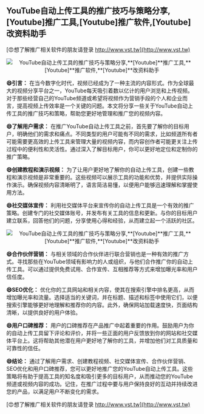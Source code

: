 ## **YouTube自动上传工具的推广技巧与策略分享,**[Youtube]**推广工具,**[Youtube]**推广软件,**[Youtube]**改资料助手**

[😍想了解推广相关软件的朋友请登录 http://www.vst.tw](http://www.vst.tw)

 <center><img src="https://vst.tw/MP4/tuiguang/png/7.png" alt="YouTube自动上传工具的推广技巧与策略分享,**[Youtube]**推广工具,**[Youtube]**推广软件,**[Youtube]**改资料助手"></center>

**😄引言：**
在当今数字化时代，视频已经成为了一种主流的内容形式。作为全球最大的视频分享平台之一，YouTube每天吸引着数以亿计的用户浏览和上传视频。对于那些经营自己的YouTube频道或希望将视频作为营销手段的个人和企业而言，提高视频上传效率是一个关键的问题。本文将分享一些关于YouTube自动上传工具的推广技巧和策略，帮助您更好地管理和推广您的视频内容。

**😄了解用户需求：**
在推广YouTube自动上传工具之前，首先要了解你的目标用户，明确他们的需求和痛点。不同类型的用户可能有不同的需求，比如频道所有者可能需要更高效的上传工具来管理大量的视频内容，而内容创作者可能更关注上传过程中的便利性和灵活性。通过深入了解目标用户，你可以更好地定位和定制你的推广策略。

**😄创建教程和演示视频：**
为了让用户更好地了解你的自动上传工具，创建一些教程和演示视频是非常重要的。这些视频可以展示工具的功能和优势，并提供实际操作演示。确保视频内容清晰明了，语言简洁易懂，以便用户能够迅速理解和掌握使用方法。

**😄社交媒体宣传：**
利用社交媒体平台来宣传你的自动上传工具是一个有效的推广策略。创建专门的社交媒体账号，并发布有关工具的信息和更新。与你的目标用户建立联系，回答他们的问题，分享使用心得和经验，从而建立起一个活跃的社区。

 <center><img src="https://vst.tw/MP4/tuiguang/png/0.png" alt="YouTube自动上传工具的推广技巧与策略分享,**[Youtube]**推广工具,**[Youtube]**推广软件,**[Youtube]**改资料助手"></center>

**😄合作伙伴营销：**
与相关领域的合作伙伴进行联合营销也是一种有效的推广方式。寻找那些在YouTube领域有影响力的人或组织，与他们合作推广你的自动上传工具。可以通过提供免费试用、合作宣传、互相推荐等方式来增加曝光率和用户信任度。

**😄SEO优化：**
优化你的工具网站和相关内容，使其在搜索引擎中排名更高，从而增加曝光率和流量。选择适当的关键词，并在标题、描述和标签中使用它们，以便搜索引擎能够更好地理解和推荐你的内容。此外，确保网站加载速度快，页面结构清晰，以提供良好的用户体验。

**😄用户口碑推荐：**
用户的口碑推荐在产品推广中起着重要的作用。鼓励用户为你的自动上传工具留下评论和评价，并将一些正面的用户反馈放到你的网站和社交媒体平台上。这将帮助其他潜在用户更好地了解你的工具，并增加他们对工具质量和可靠性的信任。

**😄结论：**
通过了解用户需求、创建教程视频、社交媒体宣传、合作伙伴营销、SEO优化和用户口碑推荐，您可以更好地推广您的YouTube自动上传工具。这些策略将有助于提高工具的知名度和吸引更多的目标用户，从而推动您的YouTube频道或视频内容的成功。记住，在推广过程中要与用户保持良好的互动并持续改进您的产品，以满足用户不断变化的需求。

[😍想了解推广相关软件的朋友请登录 http://www.vst.tw](http://www.vst.tw)



